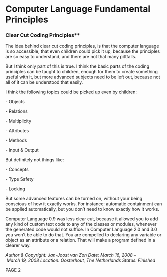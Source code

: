 ﻿Computer Language Fundamental Principles
========================================

### Clear Cut Coding Principles**

The idea behind clear cut coding principles, is that the computer language is so accessible, that even children could pick it up, because the principles are so easy to understand, and there are not that many pittfalls.

But I think only part of this is true. I think the basic parts of the coding principles can be taught to children, enough for them to create something useful with it, but more advanced subjects need to be left out, because not all of it can be understood that easily.

I think the following topics could be picked up even by children:

\- Objects

\- Relations

\- Multiplicity

\- Attributes

\- Methods

\- Input & Output

But definitely not things like:

\- Concepts

\- Type Safety

\- Locking

But some advanced features can be turned on, without your being conscious of how it exactly works. For instance: automatic containment can be applied automatically, but you don’t need to know exactly how it works.

Computer Language 0.9 was less clear cut, because it allowed you to add any kind of custom text code to any of the classes or modules, whenever the generated code would not suffice. In Computer Language 2.0 and 3.0 you won’t be able to do that. You are compelled to declaring any variable or object as an attribute or a relation. That will make a program defined in a clearer way.

*Author & Copyright: Jan-Joost van Zon        Date: March 16, 2008 – March 19, 2008        Location: Oosterhout, The Netherlands        Status: Finished*

PAGE  2

